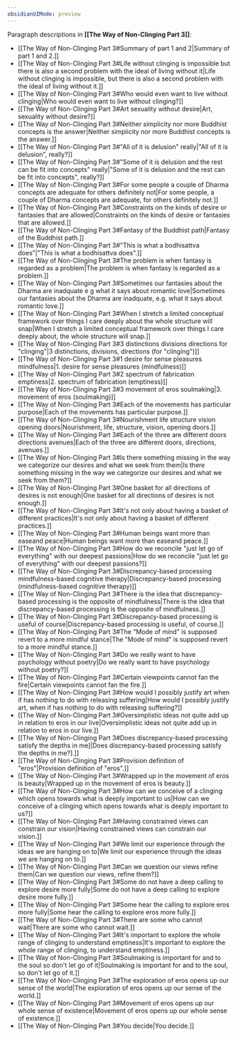 ```yaml
---
obsidianUIMode: preview
---
```

Paragraph descriptions in **[[The Way of Non-Clinging Part 3]]**:
- [[The Way of Non-Clinging Part 3#Summary of part 1 and 2|Summary of part 1 and 2.]]
- [[The Way of Non-Clinging Part 3#Life without clinging is impossible but there is also a second problem with the ideal of living without it|Life without clinging is impossible, but there is also a second problem with the ideal of living without it.]]
- [[The Way of Non-Clinging Part 3#Who would even want to live without clinging|Who would even want to live without clinging?]]
- [[The Way of Non-Clinging Part 3#Art sexuality without desire|Art, sexuality without desire?]]
- [[The Way of Non-Clinging Part 3#Neither simplicity nor more Buddhist concepts is the answer|Neither simplicity nor more Buddhist concepts is the answer.]]
- [[The Way of Non-Clinging Part 3#"All of it is delusion" really|"All of it is delusion", really?]]
- [[The Way of Non-Clinging Part 3#"Some of it is delusion and the rest can be fit into concepts" really|"Some of it is delusion and the rest can be fit into concepts", really?]]
- [[The Way of Non-Clinging Part 3#For some people a couple of Dharma concepts are adequate for others definitely not|For some people, a couple of Dharma concepts are adequate, for others definitely not.]]
- [[The Way of Non-Clinging Part 3#Constraints on the kinds of desire or fantasies that are allowed|Constraints on the kinds of desire or fantasies that are allowed.]]
- [[The Way of Non-Clinging Part 3#Fantasy of the Buddhist path|Fantasy of the Buddhist path.]]
- [[The Way of Non-Clinging Part 3#"This is what a bodhisattva does"|"This is what a bodhisattva does".]]
- [[The Way of Non-Clinging Part 3#The problem is when fantasy is regarded as a problem|The problem is when fantasy is regarded as a problem.]]
- [[The Way of Non-Clinging Part 3#Sometimes our fantasies about the Dharma are inadquate e g what it says about romantic love|Sometimes our fantasies about the Dharma are inadquate, e.g. what it says about romantic love.]]
- [[The Way of Non-Clinging Part 3#When I stretch a limited conceptual framework over things I care deeply about the whole structure will snap|When I stretch a limited conceptual framework over things I care deeply about, the whole structure will snap.]]
- [[The Way of Non-Clinging Part 3#3 distinctions divisions directions for "clinging"|3 distinctions, divisions, directions (for "clinging")]]
- [[The Way of Non-Clinging Part 3#1 desire for sense pleasures mindfulness|1. desire for sense pleasures (mindfulness)]]
- [[The Way of Non-Clinging Part 3#2 spectrum of fabrication emptiness|2. spectrum of fabrication (emptiness)]]
- [[The Way of Non-Clinging Part 3#3 movement of eros soulmaking|3. movement of eros (soulmaking)]]
- [[The Way of Non-Clinging Part 3#Each of the movements has particular purpose|Each of the movements has particular purpose.]]
- [[The Way of Non-Clinging Part 3#Nourishment life structure vision opening doors|Nourishment, life, structure, vision, opening doors.]]
- [[The Way of Non-Clinging Part 3#Each of the three are different doors directions avenues|Each of the three are different doors, directions, avenues.]]
- [[The Way of Non-Clinging Part 3#Is there something missing in the way we categorize our desires and what we seek from them|Is there something missing in the way we categorize our desires and what we seek from them?]]
- [[The Way of Non-Clinging Part 3#One basket for all directions of desires is not enough|One basket for all directions of desires is not enough.]]
- [[The Way of Non-Clinging Part 3#It's not only about having a basket of different practices|It's not only about having a basket of different practices.]]
- [[The Way of Non-Clinging Part 3#Human beings want more than easeand peace|Human beings want more than easeand peace.]]
- [[The Way of Non-Clinging Part 3#How do we reconcile "just let go of everything" with our deepest passions|How do we reconcile "just let go of everything" with our deepest passions?]]
- [[The Way of Non-Clinging Part 3#Discrepancy-based processing mindfulness-based cognitive therapy|Discrepancy-based processing (mindfulness-based cognitive therapy)]]
- [[The Way of Non-Clinging Part 3#There is the idea that discrepancy-based processing is the opposite of mindfulness|There is the idea that discrepancy-based processing is the opposite of mindfulness.]]
- [[The Way of Non-Clinging Part 3#Discrepancy-based processing is useful of course|Discrepancy-based processing is useful, of course.]]
- [[The Way of Non-Clinging Part 3#The "Mode of mind" is supposed revert to a more mindful stance|The "Mode of mind" is supposed revert to a more mindful stance.]]
- [[The Way of Non-Clinging Part 3#Do we really want to have psychology without poetry|Do we really want to have psychology without poetry?]]
- [[The Way of Non-Clinging Part 3#Certain viewpoints cannot fan the fire|Certain viewpoints cannot fan the fire.]]
- [[The Way of Non-Clinging Part 3#How would I possibly justify art when if has nothing to do with releasing suffering|How would I possibly justify art, when if has nothing to do with releasing suffering?]]
- [[The Way of Non-Clinging Part 3#Oversimplistic ideas not quite add up in relation to eros in our live|Oversimplistic ideas not quite add up in relation to eros in our live.]]
- [[The Way of Non-Clinging Part 3#Does discrepancy-based processing satisfy the depths in me]|Does discrepancy-based processing satisfy the depths in me?].]]
- [[The Way of Non-Clinging Part 3#Provision definition of "eros"|Provision definition of "eros".]]
- [[The Way of Non-Clinging Part 3#Wrapped up in the movement of eros is beauty|Wrapped up in the movement of eros is beauty.]]
- [[The Way of Non-Clinging Part 3#How can we conceive of a clinging which opens towards what is deeply important to us|How can we conceive of a clinging which opens towards what is deeply important to us?]]
- [[The Way of Non-Clinging Part 3#Having constrained views can constrain our vision|Having constrained views can constrain our vision.]]
- [[The Way of Non-Clinging Part 3#We limit our experience through the ideas we are hanging on to|We limit our experience through the ideas we are hanging on to.]]
- [[The Way of Non-Clinging Part 3#Can we question our views refine them|Can we question our views, refine them?]]
- [[The Way of Non-Clinging Part 3#Some do not have a deep calling to explore desire more fully|Some do not have a deep calling to explore desire more fully.]]
- [[The Way of Non-Clinging Part 3#Some hear the calling to explore eros more fully|Some hear the calling to explore eros more fully.]]
- [[The Way of Non-Clinging Part 3#There are some who cannot wait|There are some who cannot wait.]]
- [[The Way of Non-Clinging Part 3#It's important to explore the whole range of clinging to understand emptiness|It's important to explore the whole range of clinging, to understand emptiness.]]
- [[The Way of Non-Clinging Part 3#Soulmaking is important for and to the soul so don't let go of it|Soulmaking is important for and to the soul, so don't let go of it.]]
- [[The Way of Non-Clinging Part 3#The exploration of eros opens up our sense of the world|The exploration of eros opens up our sense of the world.]]
- [[The Way of Non-Clinging Part 3#Movement of eros opens up our whole sense of existence|Movement of eros opens up our whole sense of existence.]]
- [[The Way of Non-Clinging Part 3#You decide|You decide.]]
